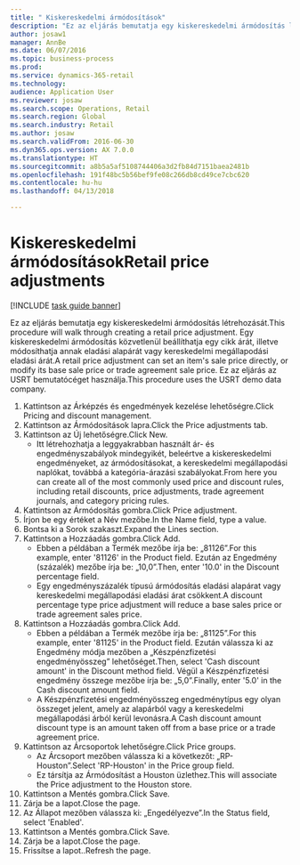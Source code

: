 ```yaml
--- 
title: " Kiskereskedelmi ármódosítások"
description: "Ez az eljárás bemutatja egy kiskereskedelmi ármódosítás létrehozását."
author: josaw1
manager: AnnBe
ms.date: 06/07/2016
ms.topic: business-process
ms.prod: 
ms.service: dynamics-365-retail
ms.technology: 
audience: Application User
ms.reviewer: josaw
ms.search.scope: Operations, Retail
ms.search.region: Global
ms.search.industry: Retail
ms.author: josaw
ms.search.validFrom: 2016-06-30
ms.dyn365.ops.version: AX 7.0.0
ms.translationtype: HT
ms.sourcegitcommit: a8b5a5af5108744406a3d2fb84d7151baea2481b
ms.openlocfilehash: 191f48bc5b56bef9fe08c266db8cd49ce7cbc620
ms.contentlocale: hu-hu
ms.lasthandoff: 04/13/2018

---
```

# <a name="retail-price-adjustments"></a><span data-ttu-id="11503-103"> Kiskereskedelmi ármódosítások</span><span class="sxs-lookup"><span data-stu-id="11503-103">Retail price adjustments</span></span>

[!INCLUDE [task guide banner](../includes/task-guide-banner.md)]

<span data-ttu-id="11503-104">Ez az eljárás bemutatja egy kiskereskedelmi ármódosítás létrehozását.</span><span class="sxs-lookup"><span data-stu-id="11503-104">This procedure will walk through creating a retail price adjustment.</span></span> <span data-ttu-id="11503-105">Egy kiskereskedelmi ármódosítás közvetlenül beállíthatja egy cikk árát, illetve módosíthatja annak eladási alapárát vagy kereskedelmi megállapodási eladási árát.</span><span class="sxs-lookup"><span data-stu-id="11503-105">A retail price adjustment can set an item's sale price directly, or modify its base sale price or trade agreement sale price.</span></span> <span data-ttu-id="11503-106">Ez az eljárás az USRT bemutatócéget használja.</span><span class="sxs-lookup"><span data-stu-id="11503-106">This procedure uses the USRT demo data company.</span></span>

1. <span data-ttu-id="11503-107">Kattintson az Árképzés és engedmények kezelése lehetőségre.</span><span class="sxs-lookup"><span data-stu-id="11503-107">Click Pricing and discount management.</span></span>
2. <span data-ttu-id="11503-108">Kattintson az Ármódosítások lapra.</span><span class="sxs-lookup"><span data-stu-id="11503-108">Click the Price adjustments tab.</span></span>
3. <span data-ttu-id="11503-109">Kattintson az Új lehetőségre.</span><span class="sxs-lookup"><span data-stu-id="11503-109">Click New.</span></span>
    * <span data-ttu-id="11503-110">Itt létrehozhatja a leggyakrabban használt ár- és engedményszabályok mindegyikét, beleértve a kiskereskedelmi engedményeket, az ármódosításokat, a kereskedelmi megállapodási naplókat, továbbá a kategória-árazási szabályokat.</span><span class="sxs-lookup"><span data-stu-id="11503-110">From here you can create all of the most commonly used price and discount rules, including retail discounts, price adjustments, trade agreement journals, and category pricing rules.</span></span>  
4. <span data-ttu-id="11503-111">Kattintson az Ármódosítás gombra.</span><span class="sxs-lookup"><span data-stu-id="11503-111">Click Price adjustment.</span></span>
5. <span data-ttu-id="11503-112">Írjon be egy értéket a Név mezőbe.</span><span class="sxs-lookup"><span data-stu-id="11503-112">In the Name field, type a value.</span></span>
6. <span data-ttu-id="11503-113">Bontsa ki a Sorok szakaszt.</span><span class="sxs-lookup"><span data-stu-id="11503-113">Expand the Lines section.</span></span>
7. <span data-ttu-id="11503-114">Kattintson a Hozzáadás gombra.</span><span class="sxs-lookup"><span data-stu-id="11503-114">Click Add.</span></span>
    * <span data-ttu-id="11503-115">Ebben a példában a Termék mezőbe írja be: „81126”.</span><span class="sxs-lookup"><span data-stu-id="11503-115">For this example, enter '81126' in the Product field.</span></span>    <span data-ttu-id="11503-116">Ezután az Engedmény (százalék) mezőbe írja be: „10,0”.</span><span class="sxs-lookup"><span data-stu-id="11503-116">Then, enter '10.0' in the Discount percentage field.</span></span>  
    * <span data-ttu-id="11503-117">Egy engedményszázalék típusú ármódosítás eladási alapárat vagy kereskedelmi megállapodási eladási árat csökkent.</span><span class="sxs-lookup"><span data-stu-id="11503-117">A discount percentage type price adjustment will reduce a base sales price or trade agreement sales price.</span></span>  
8. <span data-ttu-id="11503-118">Kattintson a Hozzáadás gombra.</span><span class="sxs-lookup"><span data-stu-id="11503-118">Click Add.</span></span>
    * <span data-ttu-id="11503-119">Ebben a példában a Termék mezőbe írja be: „81125”.</span><span class="sxs-lookup"><span data-stu-id="11503-119">For this example, enter '81125' in the Product field.</span></span>    <span data-ttu-id="11503-120">Ezután válassza ki az Engedmény módja mezőben a „Készpénzfizetési engedményösszeg” lehetőséget.</span><span class="sxs-lookup"><span data-stu-id="11503-120">Then, select 'Cash discount amount' in the Discount method field.</span></span>    <span data-ttu-id="11503-121">Végül a Készpénzfizetési engedmény összege mezőbe írja be: „5,0”.</span><span class="sxs-lookup"><span data-stu-id="11503-121">Finally, enter '5.0' in the Cash discount amount field.</span></span>  
    * <span data-ttu-id="11503-122">A Készpénzfizetési engedményösszeg engedménytípus egy olyan összeget jelent, amely az alapárból vagy a kereskedelmi megállapodási árból kerül levonásra.</span><span class="sxs-lookup"><span data-stu-id="11503-122">A Cash discount amount discount type is an amount taken off from a base price or a trade agreement price.</span></span>  
9. <span data-ttu-id="11503-123">Kattintson az Árcsoportok lehetőségre.</span><span class="sxs-lookup"><span data-stu-id="11503-123">Click Price groups.</span></span>
    * <span data-ttu-id="11503-124">Az Árcsoport mezőben válassza ki a következőt: „RP-Houston”.</span><span class="sxs-lookup"><span data-stu-id="11503-124">Select 'RP-Houston' in the Price group field.</span></span>  
    * <span data-ttu-id="11503-125">Ez társítja az Ármódosítást a Houston üzlethez.</span><span class="sxs-lookup"><span data-stu-id="11503-125">This will associate the Price adjustment to the Houston store.</span></span>  
10. <span data-ttu-id="11503-126">Kattintson a Mentés gombra.</span><span class="sxs-lookup"><span data-stu-id="11503-126">Click Save.</span></span>
11. <span data-ttu-id="11503-127">Zárja be a lapot.</span><span class="sxs-lookup"><span data-stu-id="11503-127">Close the page.</span></span>
12. <span data-ttu-id="11503-128">Az Állapot mezőben válassza ki: „Engedélyezve”.</span><span class="sxs-lookup"><span data-stu-id="11503-128">In the Status field, select 'Enabled'.</span></span>
13. <span data-ttu-id="11503-129">Kattintson a Mentés gombra.</span><span class="sxs-lookup"><span data-stu-id="11503-129">Click Save.</span></span>
14. <span data-ttu-id="11503-130">Zárja be a lapot.</span><span class="sxs-lookup"><span data-stu-id="11503-130">Close the page.</span></span>
15. <span data-ttu-id="11503-131">Frissítse a lapot..</span><span class="sxs-lookup"><span data-stu-id="11503-131">Refresh the page.</span></span>



